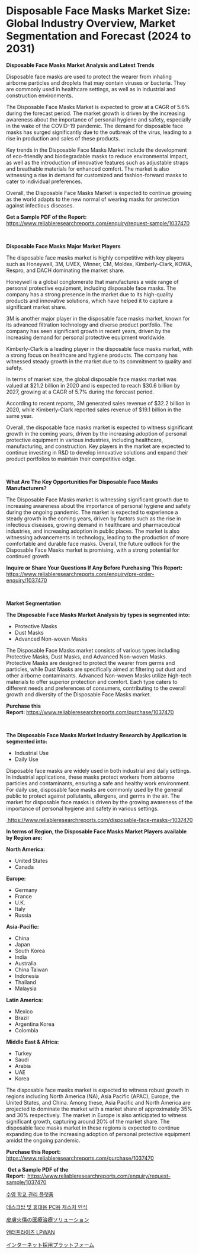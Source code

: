 <p><h1>Disposable Face Masks Market Size: Global Industry Overview, Market Segmentation and Forecast (2024 to 2031)</h1></p><p><strong>Disposable Face Masks Market Analysis and Latest Trends</strong></p>
<p><p>Disposable face masks are used to protect the wearer from inhaling airborne particles and droplets that may contain viruses or bacteria. They are commonly used in healthcare settings, as well as in industrial and construction environments.</p><p>The Disposable Face Masks Market is expected to grow at a CAGR of 5.6% during the forecast period. The market growth is driven by the increasing awareness about the importance of personal hygiene and safety, especially in the wake of the COVID-19 pandemic. The demand for disposable face masks has surged significantly due to the outbreak of the virus, leading to a rise in production and sales of these products.</p><p>Key trends in the Disposable Face Masks Market include the development of eco-friendly and biodegradable masks to reduce environmental impact, as well as the introduction of innovative features such as adjustable straps and breathable materials for enhanced comfort. The market is also witnessing a rise in demand for customized and fashion-forward masks to cater to individual preferences.</p><p>Overall, the Disposable Face Masks Market is expected to continue growing as the world adapts to the new normal of wearing masks for protection against infectious diseases.</p></p>
<p><strong>Get a Sample PDF of the Report:&nbsp;</strong> <a href="https://www.reliableresearchreports.com/enquiry/request-sample/1037470">https://www.reliableresearchreports.com/enquiry/request-sample/1037470</a></p>
<p>&nbsp;</p>
<p><strong>Disposable Face Masks Major Market Players</strong></p>
<p><p>The disposable face masks market is highly competitive with key players such as Honeywell, 3M, UVEX, Winner, CM, Moldex, Kimberly-Clark, KOWA, Respro, and DACH dominating the market share. </p><p>Honeywell is a global conglomerate that manufactures a wide range of personal protective equipment, including disposable face masks. The company has a strong presence in the market due to its high-quality products and innovative solutions, which have helped it to capture a significant market share.</p><p>3M is another major player in the disposable face masks market, known for its advanced filtration technology and diverse product portfolio. The company has seen significant growth in recent years, driven by the increasing demand for personal protective equipment worldwide.</p><p>Kimberly-Clark is a leading player in the disposable face masks market, with a strong focus on healthcare and hygiene products. The company has witnessed steady growth in the market due to its commitment to quality and safety.</p><p>In terms of market size, the global disposable face masks market was valued at $21.2 billion in 2020 and is expected to reach $30.6 billion by 2027, growing at a CAGR of 5.7% during the forecast period.</p><p>According to recent reports, 3M generated sales revenue of $32.2 billion in 2020, while Kimberly-Clark reported sales revenue of $19.1 billion in the same year.</p><p>Overall, the disposable face masks market is expected to witness significant growth in the coming years, driven by the increasing adoption of personal protective equipment in various industries, including healthcare, manufacturing, and construction. Key players in the market are expected to continue investing in R&D to develop innovative solutions and expand their product portfolios to maintain their competitive edge.</p></p>
<p>&nbsp;</p>
<p><strong>What Are The Key Opportunities For Disposable Face Masks Manufacturers?</strong></p>
<p><p>The Disposable Face Masks market is witnessing significant growth due to increasing awareness about the importance of personal hygiene and safety during the ongoing pandemic. The market is expected to experience a steady growth in the coming years, driven by factors such as the rise in infectious diseases, growing demand in healthcare and pharmaceutical industries, and increasing adoption in public places. The market is also witnessing advancements in technology, leading to the production of more comfortable and durable face masks. Overall, the future outlook for the Disposable Face Masks market is promising, with a strong potential for continued growth.</p></p>
<p><strong>Inquire or Share Your Questions If Any Before Purchasing This Report:</strong> <a href="https://www.reliableresearchreports.com/enquiry/pre-order-enquiry/1037470">https://www.reliableresearchreports.com/enquiry/pre-order-enquiry/1037470</a></p>
<p>&nbsp;</p>
<p><strong>Market Segmentation</strong></p>
<p><strong>The Disposable Face Masks Market Analysis by types is segmented into:</strong></p>
<p><ul><li>Protective Masks</li><li>Dust Masks</li><li>Advanced Non-woven Masks</li></ul></p>
<p><p>The Disposable Face Masks market consists of various types including Protective Masks, Dust Masks, and Advanced Non-woven Masks. Protective Masks are designed to protect the wearer from germs and particles, while Dust Masks are specifically aimed at filtering out dust and other airborne contaminants. Advanced Non-woven Masks utilize high-tech materials to offer superior protection and comfort. Each type caters to different needs and preferences of consumers, contributing to the overall growth and diversity of the Disposable Face Masks market.</p></p>
<p><strong>Purchase this Report:&nbsp;</strong><a href="https://www.reliableresearchreports.com/purchase/1037470">https://www.reliableresearchreports.com/purchase/1037470</a></p>
<p>&nbsp;</p>
<p><strong>The Disposable Face Masks Market Industry Research by Application is segmented into:</strong></p>
<p><ul><li>Industrial Use</li><li>Daily Use</li></ul></p>
<p><p>Disposable face masks are widely used in both industrial and daily settings. In industrial applications, these masks protect workers from airborne particles and contaminants, ensuring a safe and healthy work environment. For daily use, disposable face masks are commonly used by the general public to protect against pollutants, allergens, and germs in the air. The market for disposable face masks is driven by the growing awareness of the importance of personal hygiene and safety in various settings.</p></p>
<p><a href="https://www.reliableresearchreports.com/disposable-face-masks-r1037470">&nbsp;https://www.reliableresearchreports.com/disposable-face-masks-r1037470</a></p>
<p><strong>In terms of Region, the Disposable Face Masks Market Players available by Region are:</strong></p>
<p>
    <p> <strong> North America: </strong>
        <ul>
            <li>United States</li>
            <li>Canada</li>
        </ul>
        </p> 
    <p> <strong> Europe: </strong>
        <ul>
            <li>Germany</li>
            <li>France</li>
            <li>U.K.</li>
            <li>Italy</li>
            <li>Russia</li>
        </ul>
        </p> 
    <p> <strong> Asia-Pacific: </strong>
        <ul>
            <li>China</li>
            <li>Japan</li>
            <li>South Korea</li>
            <li>India</li>
            <li>Australia</li>
            <li>China Taiwan</li>
            <li>Indonesia</li>
            <li>Thailand</li>
            <li>Malaysia</li>
        </ul>
        </p> 
    <p> <strong> Latin America: </strong>
        <ul>
            <li>Mexico</li>
            <li>Brazil</li>
            <li>Argentina Korea</li>
            <li>Colombia</li>
        </ul>
        </p> 
    <p> <strong> Middle East & Africa: </strong>
        <ul>
            <li>Turkey</li>
            <li>Saudi</li>
            <li>Arabia</li>
            <li>UAE</li>
            <li>Korea</li>
        </ul>
    </p>
    </p>
<p><p>The disposable face masks market is expected to witness robust growth in regions including North America (NA), Asia Pacific (APAC), Europe, the United States, and China. Among these, Asia Pacific and North America are projected to dominate the market with a market share of approximately 35% and 30% respectively. The market in Europe is also anticipated to witness significant growth, capturing around 20% of the market share. The disposable face masks market in these regions is expected to continue expanding due to the increasing adoption of personal protective equipment amidst the ongoing pandemic.</p></p>
<p><strong>Purchase this Report: </strong><a href="https://www.reliableresearchreports.com/purchase/1037470">https://www.reliableresearchreports.com/purchase/1037470</a></p>
<p>&nbsp;<strong>Get a Sample PDF of the Report:&nbsp;&nbsp;</strong><a href="https://www.reliableresearchreports.com/enquiry/request-sample/1037470">https://www.reliableresearchreports.com/enquiry/request-sample/1037470</a></p>
<p><strong></strong></p>
<p><p><a href="https://github.com/laholand/Market-Research-Report-List-4/blob/main/550440580945.md">수영 학교 관리 플랫폼</a></p><p><a href="https://medium.com/@sherlock567567/%EB%8D%B0%EC%8A%A4%ED%81%AC%ED%83%91-%EB%B0%8F-%ED%9C%B4%EB%8C%80%EC%9A%A9-%EA%B0%9C%EC%9D%B8%EC%9A%A9-%EC%BB%B4%ED%93%A8%ED%84%B0%EB%A5%BC-%EC%9C%84%ED%95%9C-%EC%A0%9C%EC%8A%A4%EC%B2%98-%EC%9D%B8%EC%8B%9D-%EC%8B%9C%EC%9E%A5-%EB%8F%99%ED%96%A5-%EB%B0%8F-%EC%8B%9C%EC%9E%A5-%EB%B6%84%EC%84%9D%EC%9D%80-2024-2031%EB%85%84%EA%B9%8C%EC%A7%80-%EC%98%88%EC%B8%A1%EB%90%98%EC%97%88%EC%8A%B5%EB%8B%88%EB%8B%A4-814c0e10455d">데스크탑 및 휴대용 PC용 제스처 인식</a></p><p><a href="https://medium.com/@adaming121/%E7%9A%AE%E8%86%9A%E3%82%84%E3%81%91%E3%81%AE%E3%81%9F%E3%82%81%E3%81%AE%E5%8C%BB%E7%99%82%E8%96%AC%E5%93%81%E3%82%BD%E3%83%AA%E3%83%A5%E3%83%BC%E3%82%B7%E3%83%A7%E3%83%B3%E5%B8%82%E5%A0%B4-2031%E5%B9%B4%E3%81%BE%E3%81%A7%E3%81%AE%E6%88%90%E5%8A%9F%E3%81%97%E3%81%9F%E3%83%93%E3%82%B8%E3%83%8D%E3%82%B9%E6%88%A6%E7%95%A5%E3%81%AE%E9%8D%B5-2321ea57fa58">皮膚火傷の医療治療ソリューション</a></p><p><a href="https://medium.com/@kasandrarempel/%EA%B8%B0%EC%97%85-lpwan-%EC%8B%9C%EC%9E%A5-%EB%B6%84%EC%84%9D-%EA%B7%B8-cagr-%EC%8B%9C%EC%9E%A5-%EC%84%B8%EB%B6%84%ED%99%94-%EB%B0%8F-%EC%84%B8%EA%B3%84-%EC%82%B0%EC%97%85-%EA%B0%9C%EC%9A%94-afacc728c538">엔터프라이즈 LPWAN</a></p><p><a href="https://medium.com/@carllane655/%E3%82%A4%E3%83%B3%E3%82%BF%E3%83%BC%E3%83%8D%E3%83%83%E3%83%88%E6%8E%A1%E7%94%A8%E3%83%97%E3%83%A9%E3%83%83%E3%83%88%E3%83%95%E3%82%A9%E3%83%BC%E3%83%A0%E5%B8%82%E5%A0%B4%E3%81%AE%E5%88%86%E6%9E%90%E3%81%A8-2024%E5%B9%B4%E3%81%8B%E3%82%892031%E5%B9%B4%E3%81%AE%E4%BA%88%E6%B8%AC%E3%81%95%E3%82%8C%E3%82%8B%E8%A6%8F%E6%A8%A1-6087515ef446">インターネット採用プラットフォーム</a></p></p>